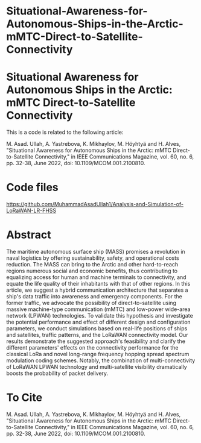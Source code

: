 # Situational-Awareness-for-Autonomous-Ships-in-the-Arctic-mMTC-Direct-to-Satellite-Connectivity
# Situational Awareness for Autonomous Ships in the Arctic: mMTC Direct-to-Satellite Connectivity

This is a code is related to the following article:

M. Asad. Ullah, A. Yastrebova, K. Mikhaylov, M. Höyhtyä and H. Alves, "Situational Awareness for Autonomous Ships in the Arctic: mMTC Direct-to-Satellite Connectivity," in IEEE Communications Magazine, vol. 60, no. 6, pp. 32-38, June 2022, doi: 10.1109/MCOM.001.2100810.

# Code files
https://github.com/MuhammadAsadUllah1/Analysis-and-Simulation-of-LoRaWAN-LR-FHSS
# Abstract
The maritime autonomous surface ship (MASS) promises a revolution in naval logistics by offering sustainability, safety, and operational costs reduction. The MASS can bring to the Arctic and other hard-to-reach regions numerous social and economic benefits, thus contributing to equalizing access for human and machine terminals to connectivity, and equate the life quality of their inhabitants with that of other regions. In this article, we suggest a hybrid communication architecture that separates a ship's data traffic into awareness and emergency components. For the former traffic, we advocate the possibility of direct-to-satellite using massive machine-type communication (mMTC) and low-power wide-area network (LPWAN) technologies. To validate this hypothesis and investigate the potential performance and effect of different design and configuration parameters, we conduct simulations based on real-life positions of ships and satellites, traffic patterns, and the LoRaWAN connectivity model. Our results demonstrate the suggested approach's feasibility and clarify the different parameters' effects on the connectivity performance for the classical LoRa and novel long-range frequency hopping spread spectrum modulation coding schemes. Notably, the combination of multi-connectivity of LoRaWAN LPWAN technology and multi-satellite visibility dramatically boosts the probability of packet delivery.

# To Cite
M. Asad. Ullah, A. Yastrebova, K. Mikhaylov, M. Höyhtyä and H. Alves, "Situational Awareness for Autonomous Ships in the Arctic: mMTC Direct-to-Satellite Connectivity," in IEEE Communications Magazine, vol. 60, no. 6, pp. 32-38, June 2022, doi: 10.1109/MCOM.001.2100810.
